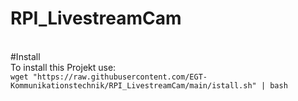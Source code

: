 # RPI_LivestreamCam<br>
<br>
#Install<br>
To install this Projekt use:<br>
<code>wget "https://raw.githubusercontent.com/EGT-Kommunikationstechnik/RPI_LivestreamCam/main/istall.sh" | bash</code>
